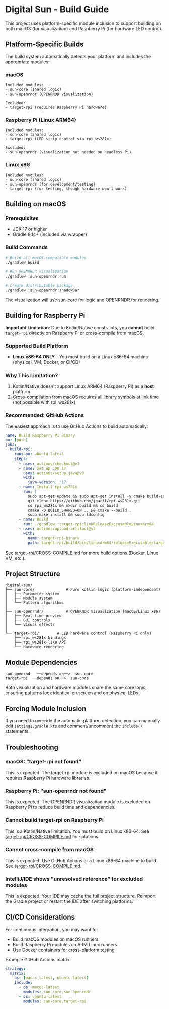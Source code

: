 # Digital Sun - Build Guide

This project uses platform-specific module inclusion to support building on both macOS (for visualization) and Raspberry Pi (for hardware LED control).

## Platform-Specific Builds

The build system automatically detects your platform and includes the appropriate modules:

### macOS
```
Included modules:
- sun-core (shared logic)
- sun-openrndr (OPENRNDR visualization)

Excluded:
- target-rpi (requires Raspberry Pi hardware)
```

### Raspberry Pi (Linux ARM64)
```
Included modules:
- sun-core (shared logic)
- target-rpi (LED strip control via rpi_ws281x)

Excluded:
- sun-openrndr (visualization not needed on headless Pi)
```

### Linux x86
```
Included modules:
- sun-core (shared logic)
- sun-openrndr (for development/testing)
- target-rpi (for testing, though hardware won't work)
```

## Building on macOS

### Prerequisites
- JDK 17 or higher
- Gradle 8.14+ (included via wrapper)

### Build Commands

```bash
# Build all macOS-compatible modules
./gradlew build

# Run OPENRNDR visualization
./gradlew :sun-openrndr:run

# Create distributable package
./gradlew :sun-openrndr:shadowJar
```

The visualization will use sun-core for logic and OPENRNDR for rendering.

## Building for Raspberry Pi

**Important Limitation**: Due to Kotlin/Native constraints, you **cannot** build `target-rpi` directly on Raspberry Pi or cross-compile from macOS.

### Supported Build Platform

- **Linux x86-64 ONLY** - You must build on a Linux x86-64 machine (physical, VM, Docker, or CI/CD)

### Why This Limitation?

1. Kotlin/Native doesn't support Linux ARM64 (Raspberry Pi) as a **host** platform
2. Cross-compilation from macOS requires all library symbols at link time (not possible with rpi_ws281x)

### Recommended: GitHub Actions

The easiest approach is to use GitHub Actions to build automatically:

```yaml
name: Build Raspberry Pi Binary
on: [push]
jobs:
  build-rpi:
    runs-on: ubuntu-latest
    steps:
      - uses: actions/checkout@v3
      - name: Set up JDK 17
        uses: actions/setup-java@v3
        with:
          java-version: '17'
      - name: Install rpi_ws281x
        run: |
          sudo apt-get update && sudo apt-get install -y cmake build-essential
          git clone https://github.com/jgarff/rpi_ws281x.git
          cd rpi_ws281x && mkdir build && cd build
          cmake -D BUILD_SHARED=ON .. && cmake --build .
          sudo make install && sudo ldconfig
      - name: Build
        run: ./gradlew :target-rpi:linkReleaseExecutableLinuxArm64
      - uses: actions/upload-artifact@v3
        with:
          name: target-rpi-binary
          path: target-rpi/build/bin/linuxArm64/releaseExecutable/target-rpi.kexe
```

See [target-rpi/CROSS-COMPILE.md](target-rpi/CROSS-COMPILE.md) for more build options (Docker, Linux VM, etc.).

## Project Structure

```
digital-sun/
├── sun-core/              # Pure Kotlin logic (platform-independent)
│   ├── Parameter system
│   ├── Module system
│   └── Pattern algorithms
│
├── sun-openrndr/          # OPENRNDR visualization (macOS/Linux x86)
│   ├── Real-time preview
│   ├── GUI controls
│   └── Visual effects
│
└── target-rpi/        # LED hardware control (Raspberry Pi only)
    ├── rpi_ws281x bindings
    ├── rpi_ws281x-like API
    └── Hardware rendering
```

## Module Dependencies

```
sun-openrndr  ──depends on──>  sun-core
target-rpi  ──depends on──>  sun-core
```

Both visualization and hardware modules share the same core logic, ensuring patterns look identical on screen and on physical LEDs.

## Forcing Module Inclusion

If you need to override the automatic platform detection, you can manually edit `settings.gradle.kts` and comment/uncomment the `include()` statements.

## Troubleshooting

### macOS: "target-rpi not found"
This is expected. The target-rpi module is excluded on macOS because it requires Raspberry Pi hardware libraries.

### Raspberry Pi: "sun-openrndr not found"
This is expected. The OPENRNDR visualization module is excluded on Raspberry Pi to reduce build time and dependencies.

### Cannot build target-rpi on Raspberry Pi
This is a Kotlin/Native limitation. You must build on Linux x86-64. See [target-rpi/CROSS-COMPILE.md](target-rpi/CROSS-COMPILE.md) for solutions.

### Cannot cross-compile from macOS
This is expected. Use GitHub Actions or a Linux x86-64 machine to build. See [target-rpi/CROSS-COMPILE.md](target-rpi/CROSS-COMPILE.md).

### IntelliJ/IDE shows "unresolved reference" for excluded modules
This is expected. Your IDE may cache the full project structure. Reimport the Gradle project or restart the IDE after switching platforms.

## CI/CD Considerations

For continuous integration, you may want to:
- Build macOS modules on macOS runners
- Build Raspberry Pi modules on ARM Linux runners
- Use Docker containers for cross-platform testing

Example GitHub Actions matrix:
```yaml
strategy:
  matrix:
    os: [macos-latest, ubuntu-latest]
    include:
      - os: macos-latest
        modules: sun-core,sun-openrndr
      - os: ubuntu-latest
        modules: sun-core,target-rpi
```
